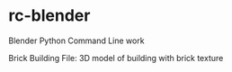 # rc-blender
Blender Python Command Line work

Brick Building File: 3D model of building with brick texture
